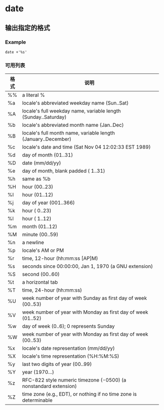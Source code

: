 # date

## 输出指定的格式

### Example

    date +'%s'

### 可用列表

格式 | 说明
--   | --
%%   | a literal %
%a   | locale's abbreviated weekday name (Sun..Sat)
%A   | locale's full weekday name, variable length (Sunday..Saturday)
%b   | locale's abbreviated month name (Jan..Dec)
%B   | locale's full month name, variable length (January..December)
%c   | locale's date and time (Sat Nov 04 12:02:33 EST 1989)
%d   | day of month (01..31)
%D   | date (mm/dd/yy)
%e   | day of month, blank padded ( 1..31)
%h   | same as %b
%H   | hour (00..23)
%I   | hour (01..12)
%j   | day of year (001..366)
%k   | hour ( 0..23)
%l   | hour ( 1..12)
%m   | month (01..12)
%M   | minute (00..59)
%n   | a newline
%p   | locale's AM or PM
%r   | time, 12-hour (hh:mm:ss [AP]M)
%s   | seconds since 00:00:00, Jan 1, 1970 (a GNU extension)
%S   | second (00..60)
%t   | a horizontal tab
%T   | time, 24-hour (hh:mm:ss)
%U   | week number of year with Sunday as first day of week (00..53)
%V   | week number of year with Monday as first day of week (01..52)
%w   | day of week (0..6);  0 represents Sunday
%W   | week number of year with Monday as first day of week (00..53)
%x   | locale's date representation (mm/dd/yy)
%X   | locale's time representation (%H:%M:%S)
%y   | last two digits of year (00..99)
%Y   | year (1970...)
%z   | RFC-822 style numeric timezone (-0500) (a nonstandard extension)
%Z   | time zone (e.g., EDT), or nothing if no time zone is determinable

